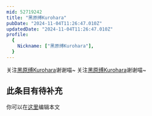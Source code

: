 ```yaml
---
mid: 52719242
title: "黑原缚Kurohara"
pubDate: "2024-11-04T11:26:47.010Z"
updatedDate: "2024-11-04T11:26:47.010Z"
profile:
  {
    Nickname: ["黑原缚Kurohara"],
  }
---
```


关注[黑原缚Kurohara](https://space.bilibili.com/52719242)谢谢喵~ 关注[黑原缚Kurohara](https://space.bilibili.com/52719242)谢谢喵~

## 此条目有待补充
你可以在[这里](https://github.com/Yuhanawa/VTuber.ICU-Content/edit/master/v/黑原缚Kurohara/index.md)编辑本文
